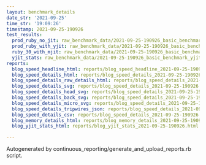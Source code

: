 ```yaml
---
layout: benchmark_details
date_str: '2021-09-25'
time_str: '19:09:26'
timestamp: 2021-09-25-190926
test_results:
  prod_ruby_no_jit: raw_benchmark_data/2021-09-25-190926_basic_benchmark_prod_ruby_no_jit.json
  prod_ruby_with_yjit: raw_benchmark_data/2021-09-25-190926_basic_benchmark_prod_ruby_with_yjit.json
  ruby_30_with_mjit: raw_benchmark_data/2021-09-25-190926_basic_benchmark_ruby_30_with_mjit.json
  yjit_stats: raw_benchmark_data/2021-09-25-190926_basic_benchmark_yjit_stats.json
reports:
  blog_speed_headline_html: reports/blog_speed_headline_2021-09-25-190926.html
  blog_speed_details_html: reports/blog_speed_details_2021-09-25-190926.html
  blog_speed_details_raw_details_html: reports/blog_speed_details_2021-09-25-190926.raw_details.html
  blog_speed_details_svg: reports/blog_speed_details_2021-09-25-190926.svg
  blog_speed_details_head_svg: reports/blog_speed_details_2021-09-25-190926.head.svg
  blog_speed_details_back_svg: reports/blog_speed_details_2021-09-25-190926.back.svg
  blog_speed_details_micro_svg: reports/blog_speed_details_2021-09-25-190926.micro.svg
  blog_speed_details_tripwires_json: reports/blog_speed_details_2021-09-25-190926.tripwires.json
  blog_speed_details_csv: reports/blog_speed_details_2021-09-25-190926.csv
  blog_memory_details_html: reports/blog_memory_details_2021-09-25-190926.html
  blog_yjit_stats_html: reports/blog_yjit_stats_2021-09-25-190926.html

---
```

Autogenerated by continuous_reporting/generate_and_upload_reports.rb script.
